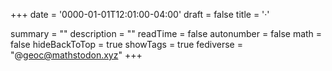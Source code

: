 +++
date = '0000-01-01T12:01:00-04:00'
draft = false
title = '·'

summary = ""
description = ""
readTime = false
autonumber = false
math = false
hideBackToTop = true
showTags = true
fediverse = "@geoc@mathstodon.xyz"
+++